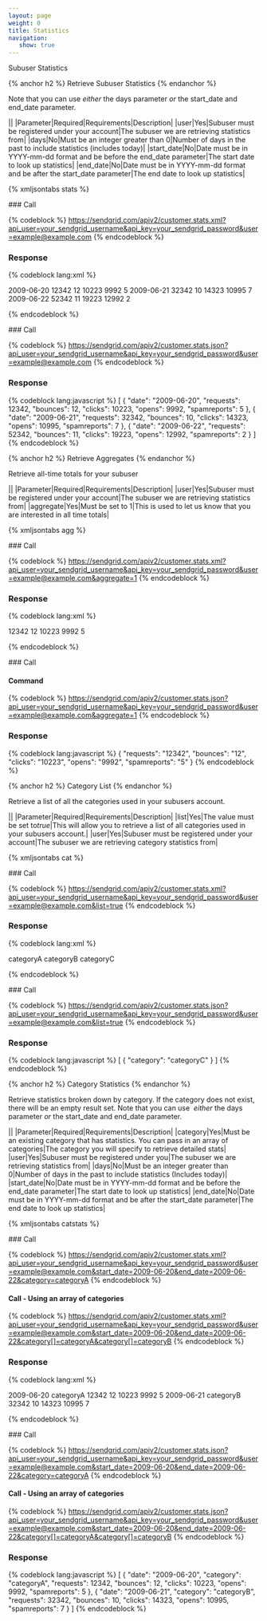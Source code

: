 ```yaml
---
layout: page
weight: 0
title: Statistics
navigation:
   show: true
---
```


Subuser Statistics


{% anchor h2 %} Retrieve Subuser Statistics {% endanchor %}


Note that you can use *either* the days parameter *or* the start\_date and end\_date parameter.

||
|Parameter|Required|Requirements|Description|
|user|Yes|Subuser must be registered under your account|The subuser we are retrieving statistics from|
|days|No|Must be an integer greater than 0|Number of days in the past to include statistics (includes today)|
|start\_date|No|Date must be in YYYY-mm-dd format and be before the end\_date parameter|The start date to look up statistics|
|end\_date|No|Date must be in YYYY-mm-dd format and be after the start\_date parameter|The end date to look up statistics|

{% xmljsontabs stats %}

<div markdown="1" class="tab-content">
<div markdown="1" class="tab-pane" id="stats-xml">
### Call



{% codeblock %}
https://sendgrid.com/apiv2/customer.stats.xml?api_user=your_sendgrid_username&api_key=your_sendgrid_password&user=example@example.com
{% endcodeblock %}
    <h3>Response</h3>
    
{% codeblock lang:xml %}
<?xml version="1.0" encoding="ISO-8859-1"?>

<stats>
   <day>
      <date>2009-06-20</date>
      <requests>12342</requests>
      <bounces>12</bounces>
      <clicks>10223</clicks>
      <opens>9992</opens>
      <spamreports>5</spamreports>
   </day>
   <day>
      <date>2009-06-21</date>
      <requests>32342</requests>
      <bounces>10</bounces>
      <clicks>14323</clicks>
      <opens>10995</opens>
      <spamreports>7</spamreports>
   </day>
   <day>
      <date>2009-06-22</date>
      <requests>52342</requests>
      <bounces>11</bounces>
      <clicks>19223</clicks>
      <opens>12992</opens>
      <spamreports>2</spamreports>
   </day>
</stats>

{% endcodeblock %}




</div>
<div markdown="1" class="tab-pane active" id="stats-json">
### Call



{% codeblock %}
https://sendgrid.com/apiv2/customer.stats.json?api_user=your_sendgrid_username&api_key=your_sendgrid_password&user=example@example.com
{% endcodeblock %}
    <h3>Response</h3>
    
{% codeblock lang:javascript %}
[
  {
    "date": "2009-06-20",
    "requests": 12342,
    "bounces": 12,
    "clicks": 10223,
    "opens": 9992,
    "spamreports": 5
  },
  {
    "date": "2009-06-21",
    "requests": 32342,
    "bounces": 10,
    "clicks": 14323,
    "opens": 10995,
    "spamreports": 7
  },
  {
    "date": "2009-06-22",
    "requests": 52342,
    "bounces": 11,
    "clicks": 19223,
    "opens": 12992,
    "spamreports": 2
  }
]
{% endcodeblock %}




</div>
</div>

{% anchor h2 %} Retrieve Aggregates {% endanchor %}


Retrieve all-time totals for your subuser

||
|Parameter|Required|Requirements|Description|
|user|Yes|Subuser must be registered under your account|The subuser we are retrieving statistics from|
|aggregate|Yes|Must be set to 1|This is used to let us know that you are interested in all time totals|

{% xmljsontabs agg %}

<div markdown="1" class="tab-content">
<div markdown="1" class="tab-pane" id="agg-xml">
### Call



{% codeblock %}
https://sendgrid.com/apiv2/customer.stats.xml?api_user=your_sendgrid_username&api_key=your_sendgrid_password&user=example@example.com&aggregate=1
{% endcodeblock %}
    <h3>Response</h3>
    
{% codeblock lang:xml %}
<?xml version="1.0" encoding="ISO-8859-1"?>

<stats>
   <requests>12342</requests>
   <bounces>12</bounces>
   <clicks>10223</clicks>
   <opens>9992</opens>
   <spamreports>5</spamreports>
</stats>

{% endcodeblock %}




</div>
<div markdown="1" class="tab-pane active" id="agg-json">
### Call

#### Command



{% codeblock %}
https://sendgrid.com/apiv2/customer.stats.json?api_user=your_sendgrid_username&api_key=your_sendgrid_password&user=example@example.com&aggregate=1
{% endcodeblock %}
    <h3>Response</h3>
    
{% codeblock lang:javascript %}
{
  "requests": "12342",
  "bounces": "12",
  "clicks": "10223",
  "opens": "9992",
  "spamreports": "5"
}
{% endcodeblock %}




</div>
</div>

{% anchor h2 %} Category List {% endanchor %}


Retrieve a list of all the categories used in your subusers account.

||
|Parameter|Required|Requirements|Description|
|list|Yes|The value must be set to*true*|This will allow you to retrieve a list of all categories used in your subusers account.|
|user|Yes|Subuser must be registered under your account|The subuser we are retrieving category statistics from|

{% xmljsontabs cat %}

<div markdown="1" class="tab-content">
<div markdown="1" class="tab-pane" id="cat-xml">
### Call



{% codeblock %}
https://sendgrid.com/apiv2/customer.stats.xml?api_user=your_sendgrid_username&api_key=your_sendgrid_password&user=example@example.com&list=true
{% endcodeblock %}
    <h3>Response</h3>
    
{% codeblock lang:xml %}
<?xml version="1.0" encoding="ISO-8859-1"?>

<categories>
   <category>categoryA</category>
   <category>categoryB</category>
   <category>categoryC</category>
</categories>

{% endcodeblock %}




</div>
<div markdown="1" class="tab-pane active" id="cat-json">
### Call



{% codeblock %}
https://sendgrid.com/apiv2/customer.stats.json?api_user=your_sendgrid_username&api_key=your_sendgrid_password&user=example@example.com&list=true
{% endcodeblock %}
    <h3>Response</h3>
    
{% codeblock lang:javascript %}
[
  {
    "category": "categoryC"
  }
]
{% endcodeblock %}




</div>
</div>

{% anchor h2 %} Category Statistics {% endanchor %}


Retrieve statistics broken down by category. If the category does not exist, there will be an empty result set. Note that you can use  *either* the days parameter *or* the start\_date and end\_date parameter.

||
|Parameter|Required|Requirements|Description|
|category|Yes|Must be an existing category that has statistics. You can pass in an array of categories|The category you will specify to retrieve detailed stats|
|user|Yes|Subuser must be registered under you|The subuser we are retrieving statistics from|
|days|No|Must be an integer greater than 0|Number of days in the past to include statistics (Includes today)|
|start\_date|No|Date must be in YYYY-mm-dd format and be before the end\_date parameter|The start date to look up statistics|
|end\_date|No|Date must be in YYYY-mm-dd format and be after the start\_date parameter|The end date to look up statistics|

{% xmljsontabs catstats %}

<div markdown="1" class="tab-content">
<div markdown="1" class="tab-pane" id="catstats-xml">
### Call



{% codeblock %}
https://sendgrid.com/apiv2/customer.stats.xml?api_user=your_sendgrid_username&api_key=your_sendgrid_password&user=example@example.com&start_date=2009-06-20&end_date=2009-06-22&category=categoryA
{% endcodeblock %}
    <h4>Call - Using an array of categories</h4>
    {% codeblock %}
https://sendgrid.com/apiv2/customer.stats.xml?api_user=your_sendgrid_username&api_key=your_sendgrid_password&user=example@example.com&start_date=2009-06-20&end_date=2009-06-22&category[]=categoryA&category[]=categoryB
{% endcodeblock %}



### Response




{% codeblock lang:xml %}
<?xml version="1.0" encoding="ISO-8859-1"?>

<stats>
   <day>
      <date>2009-06-20</date>
      <category>categoryA</category>
      <requests>12342</requests>
      <bounces>12</bounces>
      <clicks>10223</clicks>
      <opens>9992</opens>
      <spamreports>5</spamreports>
   </day>
   <day>
      <date>2009-06-21</date>
      <category>categoryB</category>
      <requests>32342</requests>
      <bounces>10</bounces>
      <clicks>14323</clicks>
      <opens>10995</opens>
      <spamreports>7</spamreports>
   </day>
</stats>

{% endcodeblock %}




</div>
<div markdown="1" class="tab-pane active" id="catstats-json">
### Call



{% codeblock %}
https://sendgrid.com/apiv2/customer.stats.json?api_user=your_sendgrid_username&api_key=your_sendgrid_password&user=example@example.com&start_date=2009-06-20&end_date=2009-06-22&category=categoryA
{% endcodeblock %}
    <h4>Call - Using an array of categories</h4>
    {% codeblock %}
https://sendgrid.com/apiv2/customer.stats.json?api_user=your_sendgrid_username&api_key=your_sendgrid_password&user=example@example.com&start_date=2009-06-20&end_date=2009-06-22&category[]=categoryA&category[]=categoryB
{% endcodeblock %}



### Response




{% codeblock lang:javascript %}
[
  {
    "date": "2009-06-20",
    "category": "categoryA",
    "requests": 12342,
    "bounces": 12,
    "clicks": 10223,
    "opens": 9992,
    "spamreports": 5
  },
  {
    "date": "2009-06-21",
    "category": "categoryB",
    "requests": 32342,
    "bounces": 10,
    "clicks": 14323,
    "opens": 10995,
    "spamreports": 7
  }
]
{% endcodeblock %}




</div>

